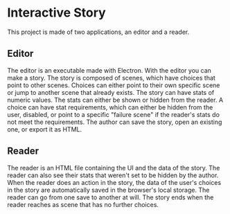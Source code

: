 # Interactive Story

This project is made of two applications, an editor and a reader.

## Editor

The editor is an executable made with Electron.
With the editor you can make a story. The story is composed of scenes, which have choices that point to other scenes.
Choices can either point to their own specific scene or jump to another scene that already exists.
The story can have stats of numeric values. The stats can either be shown or hidden from the reader.
A choice can have stat requirements, which can either be hidden from the user, disabled, or point to a specific "failure scene" if the reader's stats do not meet the requirements.
The author can save the story, open an existing one, or export it as HTML.

## Reader

The reader is an HTML file containing the UI and the data of the story.
The reader can also see their stats that weren't set to be hidden by the author.
When the reader does an action in the story, the data of the user's choices in the story are automatically saved in the browser's local storage.
The reader can go from one save to another at will.
The story ends when the reader reaches as scene that has no further choices.
